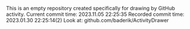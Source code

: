 This is an empty repository created specifically for drawing by GitHub activity.
Current commit time: 2023.11.05 22:25:35
Recorded commit time: 2023.01.30 22:25:14(2)
Look at: github.com/baderik/ActivityDrawer
